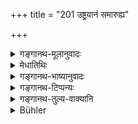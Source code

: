 +++
title = "201 उष्ट्रयानं समारुह्य"

+++

<details><summary>गङ्गानथ-मूलानुवादः</summary>

If a Brāhmaṇa intentionally hides a conveyance drawn by a camel, or one drawn by asses,—or if he bathes naked,—he becomes pure by ‘breath-suppression.’—(201)
</details>

<details><summary>मेधातिथिः</summary>

**उष्ट्रैर्** युक्तं **यानं** गन्त्र्यादि । साक्षाद् उष्ट्रादाव् आरोहणम् अव्यवधानेन चाधिकतरम्, प्राणायामानाम् आवृत्तिः । **दिग्वासा** नग्नः । नग्नदोषनिर्हरणार्थं पुनः सवासाः स्नानं कृत्वा प्राणायामः कर्तव्यः ॥ ११.२०१ ॥
</details>

<details><summary>गङ्गानथ-भाष्यानुवादः</summary>

‘*Uṣṭra-yāna*’ is a cart to which a camel is yoked.

Riding on the camel itself would involve a heavier expiation,—in the shape of the repetition of ‘Breath-control.’

‘*Digvāsā*’—naked.

For the atonement of the offence of being naked, the man should bathe along with his clothes, and then perform the ‘Breath-suppression.’—(201)
</details>

<details><summary>गङ्गानथ-टिप्पन्यः</summary>

This verse is quoted in *Aparārka* (p. 1184), which adds that in the case of the offence being *unintentional*, the expiation is to consist of *bathing only*;—and in *Prāyaścittaviveka* (p. 462).
</details>

<details><summary>गङ्गानथ-तुल्य-वाक्यानि</summary>

*Yājñavalkya* (3.291).—‘The man who rides in a cart drawn by an ass or a
camel should perform breath-suspension in water.’

*Viṣṇu* (54.23).—‘One who has been riding upon a camel, or upon an ass,
and one who has bathed, or slept, or eaten, quite naked, must suspend his breath thrice.’
</details>

<details><summary>Bühler</summary>

202	A Brahmana who voluntarily rode in a carriage drawn by camels or by asses, and he who bathed naked, become pure by suppressing his breath (Pranayama).
</details>
